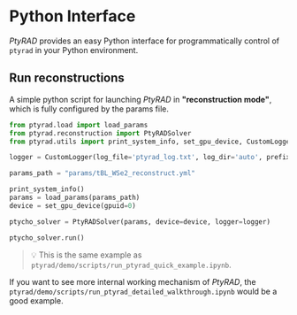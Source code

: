 # Python Interface

*PtyRAD* provides an easy Python interface for programmatically control of  `ptyrad` in your Python environment.

## Run reconstructions

A simple python script for launching *PtyRAD* in **"reconstruction mode"**, which is fully configured by the params file.

```python
from ptyrad.load import load_params
from ptyrad.reconstruction import PtyRADSolver
from ptyrad.utils import print_system_info, set_gpu_device, CustomLogger

logger = CustomLogger(log_file='ptyrad_log.txt', log_dir='auto', prefix_date=True, append_to_file=True, show_timestamp=True)

params_path = "params/tBL_WSe2_reconstruct.yml"

print_system_info()
params = load_params(params_path)
device = set_gpu_device(gpuid=0)

ptycho_solver = PtyRADSolver(params, device=device, logger=logger)

ptycho_solver.run()
```

> 💡 This is the same example as `ptyrad/demo/scripts/run_ptyrad_quick_example.ipynb`.

If you want to see more internal working mechanism of *PtyRAD*, the `ptyrad/demo/scripts/run_ptyrad_detailed_walkthrough.ipynb` would be a good example.